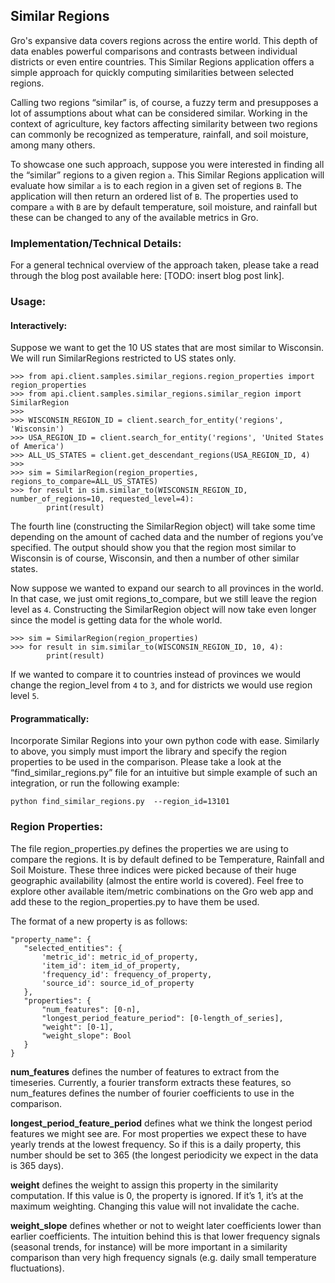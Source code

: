 ## Similar Regions

Gro's expansive data covers regions across the entire world. This depth of data enables powerful comparisons and contrasts between individual districts or even entire countries. This Similar Regions application offers a simple approach for quickly computing similarities between selected regions.

Calling two regions “similar” is, of course, a fuzzy term and presupposes a lot of assumptions about what can be considered similar. Working in the context of agriculture, key factors affecting similarity between two regions can commonly be recognized as temperature, rainfall, and soil moisture, among many others.

To showcase one such approach, suppose you were interested in finding all the “similar” regions to a given region `a`. This Similar Regions application will evaluate how similar `a` is to each region in a given set of regions `B`. The application will then return an ordered list of `B`. The properties used to compare `a` with `B` are by default temperature, soil moisture, and rainfall but these can be changed to any of the available metrics in Gro.

### Implementation/Technical Details:

For a general technical overview of the approach taken, please take a read through the blog post available here: [TODO: insert blog post link]. 

### Usage:

#### Interactively:

Suppose we want to get the 10 US states that are most similar to Wisconsin.  We will run SimilarRegions restricted to US states only. 

```
>>> from api.client.samples.similar_regions.region_properties import region_properties
>>> from api.client.samples.similar_regions.similar_region import SimilarRegion
>>>
>>> WISCONSIN_REGION_ID = client.search_for_entity('regions', 'Wisconsin')
>>> USA_REGION_ID = client.search_for_entity('regions', 'United States of America')
>>> ALL_US_STATES = client.get_descendant_regions(USA_REGION_ID, 4)    
>>>
>>> sim = SimilarRegion(region_properties, regions_to_compare=ALL_US_STATES)
>>> for result in sim.similar_to(WISCONSIN_REGION_ID, number_of_regions=10, requested_level=4):
        print(result)
```

The fourth line (constructing the SimilarRegion object) will take some time depending on the amount of cached data and the number of regions you’ve specified. The output should show you that the region most similar to Wisconsin is of course, Wisconsin, and then a number of other similar states. 

Now suppose we wanted to expand our search to all provinces in the world. In that case, we just omit regions_to_compare, but we still leave the region level as `4`.  Constructing the SimilarRegion object will now take even longer since the model is getting data for the whole world.  

```
>>> sim = SimilarRegion(region_properties)
>>> for result in sim.similar_to(WISCONSIN_REGION_ID, 10, 4):
        print(result)
```

If we wanted to compare it to countries instead of provinces we would change the region_level from `4` to `3`, and for  districts we would use region level `5`. 

#### Programmatically:

Incorporate Similar Regions into your own python code with ease. Similarly to above, you simply must import the library and specify the region properties to be used in the comparison. Please take a look at the “find_similar_regions.py” file for an intuitive but simple example of such an integration, or run the following example:

`python find_similar_regions.py  --region_id=13101`

### Region Properties:

The file region_properties.py defines the properties we are using to compare the regions. It is by default defined to be Temperature, Rainfall and Soil Moisture. These three indices were picked because of their huge geographic availability (almost the entire world is covered). Feel free to explore other available item/metric combinations on the Gro web app and add these to the region_properties.py to have them be used. 

The format of a new property is as follows:

```
"property_name": {
   "selected_entities": {
       'metric_id': metric_id_of_property,
       'item_id': item_id_of_property,
       'frequency_id': frequency_of_property,
       'source_id': source_id_of_property
   },
   "properties": {
       "num_features": [0-n],
       "longest_period_feature_period": [0-length_of_series],
       "weight": [0-1],
       "weight_slope": Bool
   }
}
```

**num_features** defines the number of features to extract from the timeseries. Currently, a fourier transform extracts these features, so num_features defines the number of fourier coefficients to use in the comparison.

**longest_period_feature_period** defines what we think the longest period features we might see are. For most properties we expect these to have yearly trends at the lowest frequency. So if this is a daily property, this number should be set to 365 (the longest periodicity we expect in the data is 365 days).

**weight** defines the weight to assign this property in the similarity computation. If this value is 0, the property is ignored. If it’s 1, it’s at the maximum weighting. Changing this value will not invalidate the cache. 

**weight_slope** defines whether or not to weight later coefficients lower than earlier coefficients. The intuition behind this is that lower frequency signals (seasonal trends, for instance) will be more important in a similarity comparison than very high frequency signals (e.g. daily small temperature fluctuations). 
